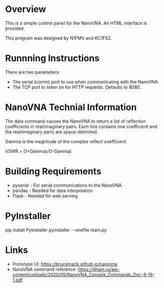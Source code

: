 Overview
========
This is a simple control panel for the NanoVNA.  An HTML interface is provided.

This program was designed by N1FMV and KC1FSZ.

Runnning Instructions
=====================
There are two parameters:
* The serial (comm) port to use when communicating with the NanoVNA.
* The TCP port to listen on for HTTP requests.  Defaults to 8080.

NanoVNA Technial Information
============================
The data command causes the NanoVNA to return a list of reflection coefficients in real/imaginary pairs.  Each line contains one coefficient and the real/imaginary parts are space-delimited.

Gamma is the magnitude of the complex reflect coefficient.

VSWR = (1+Gamma)/(1-Gamma)

Building Requirements
=====================
* pyserial - For serial communications to the NanoVNA
* pandas - Needed for data interpolation
* Flask - Needed for web serving

PyInstaller
==========
pip install PyInstaller
pyinstaller --onefile main.py

Links
=====
* Prototype UI: https://brucemack.github.io/nanovna 
* NanoVNA command reference: https://4ham.ru/wp-content/uploads/2020/05/NanoVNA_Console_Commands_Dec-9-19-1.pdf
